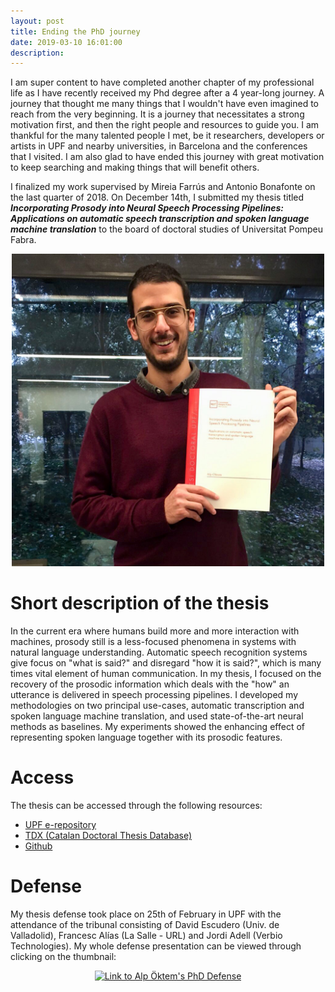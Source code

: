 ```yaml
---
layout: post
title: Ending the PhD journey
date: 2019-03-10 16:01:00
description: 
---
```

I am super content to have completed another chapter of my professional life as I have recently received my Phd degree after a 4 year-long journey. A journey that thought me many things that I wouldn't have even imagined to reach from the very beginning. It is a journey that necessitates a strong motivation first, and then the right people and resources to guide you. I am thankful for the many talented people I met, be it researchers, developers or artists in UPF and nearby universities, in Barcelona and the conferences that I visited. I am also glad to have ended this journey with great motivation to keep searching and making things that will benefit others. 

I finalized my work supervised by Mireia Farrús and Antonio Bonafonte on the last quarter of 2018. On December 14th, I submitted my thesis titled **_Incorporating Prosody into Neural Speech Processing Pipelines: Applications on automatic speech transcription and spoken language machine translation_** to the board of doctoral studies of Universitat Pompeu Fabra. 

<p align="center"><img src="/img/tesi_deposit.jpg" alt="Alp Öktem's thesis submission" width="500"></p>

# Short description of the thesis

In the current era where humans build more and more interaction with machines, prosody still is a less-focused phenomena in systems with natural language understanding. Automatic speech recognition systems give focus on "what is said?" and disregard "how it is said?", which is many times vital element of human communication. In my thesis, I focused on the recovery of the prosodic information which deals with the "how" an utterance is delivered in speech processing pipelines. I developed my methodologies on two principal use-cases, automatic transcription and spoken language machine translation, and used state-of-the-art neural methods as baselines. My experiments showed the enhancing effect of representing spoken language together with its prosodic features. 

# Access

The thesis can be accessed through the following resources: 

- [UPF e-repository](https://repositori.upf.edu/handle/10230/36835 "Alp Öktem's PhD Thesis on UPF e-repository (soon)")
- [TDX (Catalan Doctoral Thesis Database)](https://www.tdx.cat/handle/10803/666222 "Alp Öktem's PhD Thesis on TDX")
- [Github](https://github.com/alpoktem/PhDThesis/blob/master/PhD_Thesis_toprint.pdf "Alp Öktem's PhD Thesis on Github")

# Defense

My thesis defense took place on 25th of February in UPF with the attendance of the tribunal consisting of David Escudero (Univ. de Valladolid), Francesc Alías (La Salle - URL) and Jordi Adell (Verbio Technologies). My whole defense presentation can be viewed through clicking on the thumbnail:

<p align="center"><a href="http://www.youtube.com/watch?v=h_0ky8U7TmM"><img src="http://img.youtube.com/vi/h_0ky8U7TmM/0.jpg" width="500" alt="Link to Alp Öktem's PhD Defense"></a></p>



